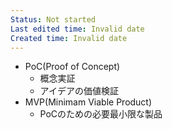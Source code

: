 ```yaml
---
Status: Not started
Last edited time: Invalid date
Created time: Invalid date
---
```

- PoC(Proof of Concept)
    - 概念実証
    - アイデアの価値検証
- MVP(Minimam Viable Product)
    - PoCのための必要最小限な製品